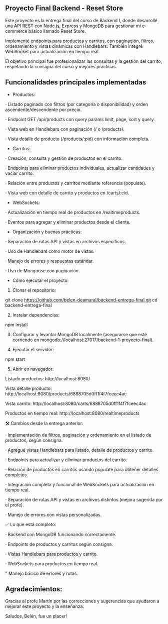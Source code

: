 ## Proyecto Final Backend - Reset Store

Este proyecto es la entrega final del curso de Backend I, donde desarrollé una API REST con Node.js, Express y MongoDB para gestionar mi e-commerce básico llamado Reset Store.

Implementé endpoints para productos y carritos, con paginación, filtros, ordenamiento y vistas dinámicas con Handlebars.
También integré WebSocket para actualización en tiempo real.

El objetivo principal fue profesionalizar las consultas y la gestión del carrito, respetando la consigna del curso y mejores prácticas.


## Funcionalidades principales implementadas

- Productos:

· Listado paginado con filtros (por categoría o disponibilidad) y orden ascendente/descendente por precio.

· Endpoint GET /api/products con query params limit, page, sort y query.

· Vista web en Handlebars con paginación (/ o /products).

· Vista detalle de producto (/products/:pid) con información completa.


- Carritos:

· Creación, consulta y gestión de productos en el carrito.

· Endpoints para eliminar productos individuales, actualizar cantidades y vaciar carrito.

· Relación entre productos y carritos mediante referencia (populate).

· Vista web con detalle de carrito y productos en /carts/:cid.


- WebSockets:

· Actualización en tiempo real de productos en /realtimeproducts.

· Eventos para agregar y eliminar productos desde el cliente.


- Organización y buenas prácticas:

· Separación de rutas API y vistas en archivos específicos.

· Uso de Handlebars como motor de vistas.

· Manejo de errores y respuestas estándar.

· Uso de Mongoose con paginación.


- Cómo ejecutar el proyecto: 

1. Clonar el repositorio:

git clone https://github.com/belen-deamaral/backend-entrega-final.git
cd backend-entrega-final

2. Instalar dependencias:

npm install

3. Configurar y levantar MongoDB localmente (asegurarse que esté corriendo en mongodb://localhost:27017/backend-1-proyecto-final).

4. Ejecutar el servidor:

npm start

5. Abrir en navegador:

Listado productos: http://localhost:8080/

Vista detalle producto: http://localhost:8080/products/6888705d0ff1f4f7fceec4ac

Vista carrito: http://localhost:8080/carts/6888705d0ff1f4f7fceec4ac

Productos en tiempo real: http://localhost:8080/realtimeproducts


🛠 Cambios desde la entrega anterior:

· Implementación de filtros, paginación y ordenamiento en el listado de productos, según consigna.

· Agregué vistas Handlebars para listado, detalle de productos y carrito.

· Endpoints para actualizar y eliminar productos del carrito.

· Relación de productos en carritos usando populate para obtener detalles completos.

· Integración completa y funcional de WebSockets para actualización en tiempo real.

· Separación de rutas API y vistas en archivos distintos (mejora sugerida por el profe).

· Manejo de errores con vistas personalizadas.


✅ Lo que está completo:

· Backend con MongoDB funcionando correctamente.

· Endpoints de productos y carritos según consigna.

· Vistas Handlebars para productos y carrito.

· WebSockets para productos en tiempo real.

" Manejo básico de errores y rutas.


## Agradecimientos:

Gracias al profe Martín por las correcciones y sugerencias que ayudaron a mejorar este proyecto y la enseñanza.

Saludos, Belén, fue un placer!